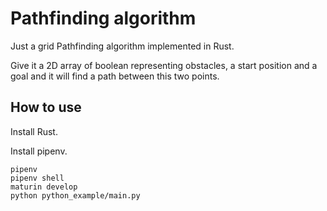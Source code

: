 # Pathfinding algorithm

Just a grid Pathfinding algorithm implemented in Rust.

Give it a 2D array of boolean representing obstacles, a start position and a goal and it will find a path between this two points.

## How to use

Install Rust.

Install pipenv.

```
pipenv
pipenv shell
maturin develop
python python_example/main.py
```
